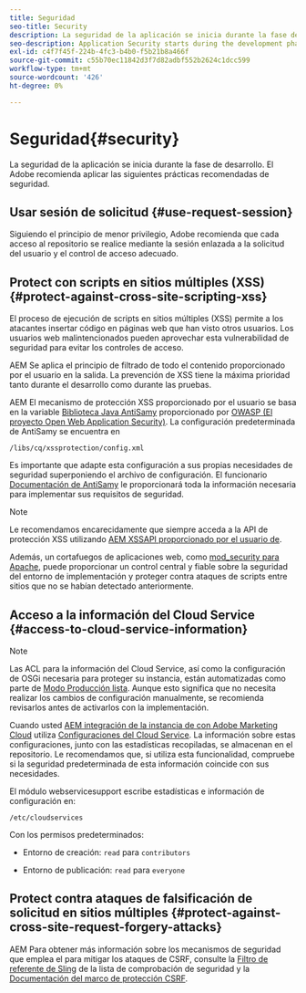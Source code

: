 ```yaml
---
title: Seguridad
seo-title: Security
description: La seguridad de la aplicación se inicia durante la fase de desarrollo
seo-description: Application Security starts during the development phase
exl-id: c4f7f45f-224b-4fc3-b4b0-f5b21b8a466f
source-git-commit: c55b70ec11842d3f7d82adbf552b2624c1dcc599
workflow-type: tm+mt
source-wordcount: '426'
ht-degree: 0%

---
```


# Seguridad{#security}

La seguridad de la aplicación se inicia durante la fase de desarrollo. El Adobe recomienda aplicar las siguientes prácticas recomendadas de seguridad.

## Usar sesión de solicitud {#use-request-session}

Siguiendo el principio de menor privilegio, Adobe recomienda que cada acceso al repositorio se realice mediante la sesión enlazada a la solicitud del usuario y el control de acceso adecuado.

## Protect con scripts en sitios múltiples (XSS) {#protect-against-cross-site-scripting-xss}

El proceso de ejecución de scripts en sitios múltiples (XSS) permite a los atacantes insertar código en páginas web que han visto otros usuarios. Los usuarios web malintencionados pueden aprovechar esta vulnerabilidad de seguridad para evitar los controles de acceso.

AEM Se aplica el principio de filtrado de todo el contenido proporcionado por el usuario en la salida. La prevención de XSS tiene la máxima prioridad tanto durante el desarrollo como durante las pruebas.

AEM El mecanismo de protección XSS proporcionado por el usuario se basa en la variable [Biblioteca Java AntiSamy](https://www.owasp.org/index.php/Category:OWASP_AntiSamy_Project) proporcionado por [OWASP (El proyecto Open Web Application Security)](https://www.owasp.org/). La configuración predeterminada de AntiSamy se encuentra en

`/libs/cq/xssprotection/config.xml`

Es importante que adapte esta configuración a sus propias necesidades de seguridad superponiendo el archivo de configuración. El funcionario [Documentación de AntiSamy](https://www.owasp.org/index.php/Category:OWASP_AntiSamy_Project) le proporcionará toda la información necesaria para implementar sus requisitos de seguridad.

>[!NOTE]
>
>Le recomendamos encarecidamente que siempre acceda a la API de protección XSS utilizando [AEM XSSAPI proporcionado por el usuario de](https://helpx.adobe.com/experience-manager/6-5/sites/developing/using/reference-materials/javadoc/com/adobe/granite/xss/XSSAPI.html).

Además, un cortafuegos de aplicaciones web, como [mod_security para Apache](https://www.modsecurity.org), puede proporcionar un control central y fiable sobre la seguridad del entorno de implementación y proteger contra ataques de scripts entre sitios que no se habían detectado anteriormente.

## Acceso a la información del Cloud Service {#access-to-cloud-service-information}

>[!NOTE]
>
>Las ACL para la información del Cloud Service, así como la configuración de OSGi necesaria para proteger su instancia, están automatizadas como parte de [Modo Producción lista](/help/sites-administering/production-ready.md). Aunque esto significa que no necesita realizar los cambios de configuración manualmente, se recomienda revisarlos antes de activarlos con la implementación.

Cuando usted [AEM integración de la instancia de con Adobe Marketing Cloud](/help/sites-administering/marketing-cloud.md) utiliza [Configuraciones del Cloud Service](/help/sites-developing/extending-cloud-config.md). La información sobre estas configuraciones, junto con las estadísticas recopiladas, se almacenan en el repositorio. Le recomendamos que, si utiliza esta funcionalidad, compruebe si la seguridad predeterminada de esta información coincide con sus necesidades.

El módulo webservicesupport escribe estadísticas e información de configuración en:

`/etc/cloudservices`

Con los permisos predeterminados:

* Entorno de creación: `read` para `contributors`

* Entorno de publicación: `read` para `everyone`

## Protect contra ataques de falsificación de solicitud en sitios múltiples {#protect-against-cross-site-request-forgery-attacks}

AEM Para obtener más información sobre los mecanismos de seguridad que emplea el para mitigar los ataques de CSRF, consulte la [Filtro de referente de Sling](/help/sites-administering/security-checklist.md#protect-against-cross-site-request-forgery) de la lista de comprobación de seguridad y la [Documentación del marco de protección CSRF](/help/sites-developing/csrf-protection.md).
